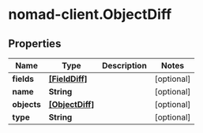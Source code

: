 # nomad-client.ObjectDiff

## Properties

Name | Type | Description | Notes
------------ | ------------- | ------------- | -------------
**fields** | [**[FieldDiff]**](FieldDiff.md) |  | [optional] 
**name** | **String** |  | [optional] 
**objects** | [**[ObjectDiff]**](ObjectDiff.md) |  | [optional] 
**type** | **String** |  | [optional] 


